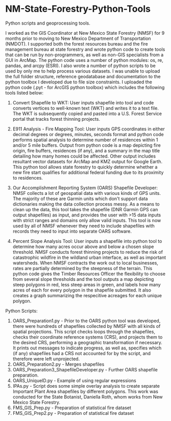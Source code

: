 # NM-State-Forestry-Python-Tools
Python scripts and geoprocessing tools. 

I worked as the GIS Coordinator at New Mexico State Forestry (NMSF) for 9 months prior to moving to New Mexico Department of Transportation (NMDOT). I supported both the forest resources bureau and the fire management bureau at state forestry and wrote python code to create tools that can be run by non-programmers, as well as non-GIS specialists from a GUI in ArcMap. The python code uses a number of python modules: os, re, pandas, and arcpy (ESRI). I also wrote a number of python scripts to be used by only me to help process various datasets. I was unable to upload the full folder structure, reference geodatabase and documentation to the python toolbox I developed due to file size constraints. I uploaded the python code (.pyt - for ArcGIS python toolbox) which includes the following tools listed below:

1) Convert Shapefile to WKT: User inputs shapefile into tool and code converts vertices to well-known text (WKT) and writes it to a text file. The WKT is subsequently copied and pasted into a U.S. Forest Service portal that tracks forest thinning projects.

2) E911 Analysis - Fire Mapping Tool: User inputs GPS coordinates in either decimal degrees or degrees, minutes, seconds format and python code performs spatial analysis to determine number of residences within 1 and/or 5 mile buffers. Output from python code is a map depicting fire origin, fire buffers, residences (if any), and a summary in the map title detailing how many homes could be affected. Other output includes resultant vector datasets for ArcMap and KMZ output for Google Earth. This python tool allows state forestry to quickly determine whether a new fire start qualifies for additional federal funding due to its proximity to residences.

3) Our Accomplishment Reporting System (OARS) Shapefile Developer: NMSF collects a lot of geospatial data with various kinds of GPS units. The majority of these are Garmin units which don't support data dictionaries making the data collection process messy. As a means to clean up the data, this tool takes the shapefile (DNR Garmin GPS can output shapefiles) as input, and provides the user with >15 data inputs with strict ranges and domains only allow valid inputs. This tool is now used by all of NMSF whenever they need to include shapefiles with records they need to input into separate OARS software.

4) Percent Slope Analysis Tool: User inputs a shapefile into python tool to determine how many acres occur above and below a chosen slope threshold. NMSF conducts forest thinning projects to reduce the risk of catastrophic wildfire in the wildland urban interface, as well as important watersheds. When NMSF contracts the work out to local businesses, rates are partially determined by the steepness of the terrain. This python code gives the Timber Resources Officer the flexibility to choose from several slope thresholds and the tool outputs a map depicting steep polygons in red, less steep areas in green, and labels how many acres of each for every polygon in the shapefile submitted. It also creates a graph summarizing the respecitive acreages for each unique polygon. 

Python Scripts:
1) OARS_Preparation1.py - Prior to the OARS python tool was developed, there were hundreds of shapefiles collected by NMSF with all kinds of spatial projections. This script checks loops through the shapefiles, checks their coordinate reference systems (CRS), and projects them to the desired CRS, performing a geographic transformation if necessary. It prints out messages to indicate progress, as well as, specifies which (if any) shapefiles had a CRS not accounted for by the script, and therefore were left unprojected. 
2) OARS_Preparation2.py - Merges shapefiles 
3) OARS_Preparation3_ShapefileDeveloper.py - Further OARS shapefile preparation. 
4) OARS_UniqueID.py - Example of using regular expressions 
5) IPAs.py  - Script does some simple overlay analysis to create separate Important Plant Area shapefiles by different polygons. This work was conducted for the State Botanist, Daniella Roth, whom works from New Mexico State Forestry.
6) FMS_GIS_Prep.py - Preparation of statistical fire dataset
7) FMS_GIS_Prep2.py - Preparation of statistical fire dataset

